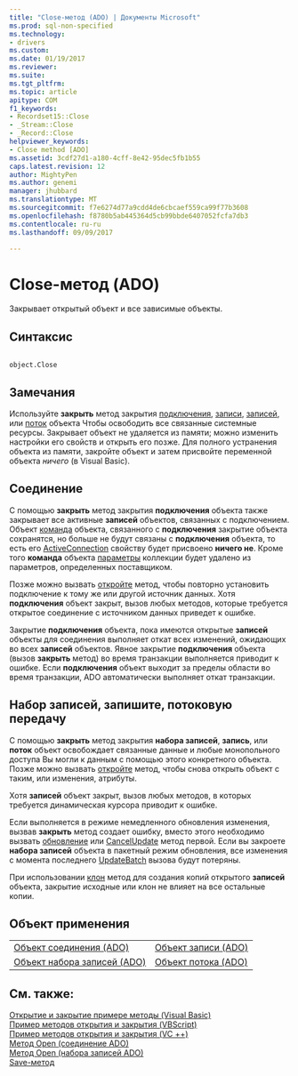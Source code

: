 ```yaml
---
title: "Close-метод (ADO) | Документы Microsoft"
ms.prod: sql-non-specified
ms.technology:
- drivers
ms.custom: 
ms.date: 01/19/2017
ms.reviewer: 
ms.suite: 
ms.tgt_pltfrm: 
ms.topic: article
apitype: COM
f1_keywords:
- Recordset15::Close
- _Stream::Close
- _Record::Close
helpviewer_keywords:
- Close method [ADO]
ms.assetid: 3cdf27d1-a180-4cff-8e42-95dec5fb1b55
caps.latest.revision: 12
author: MightyPen
ms.author: genemi
manager: jhubbard
ms.translationtype: MT
ms.sourcegitcommit: f7e6274d77a9cdd4de6cbcaef559ca99f77b3608
ms.openlocfilehash: f8780b5ab445364d5cb99bbde6407052fcfa7db3
ms.contentlocale: ru-ru
ms.lasthandoff: 09/09/2017

---
```

# <a name="close-method-ado"></a>Close-метод (ADO)
Закрывает открытый объект и все зависимые объекты.  
  
## <a name="syntax"></a>Синтаксис  
  
```  
  
object.Close  
```  
  
## <a name="remarks"></a>Замечания  
 Используйте **закрыть** метод закрытия [подключения](../../../ado/reference/ado-api/connection-object-ado.md), [записи](../../../ado/reference/ado-api/record-object-ado.md), [записей](../../../ado/reference/ado-api/recordset-object-ado.md), или [поток](../../../ado/reference/ado-api/stream-object-ado.md) объекта Чтобы освободить все связанные системные ресурсы. Закрывает объект не удаляется из памяти; можно изменить настройки его свойств и открыть его позже. Для полного устранения объекта из памяти, закройте объект и затем присвойте переменной объекта *ничего* (в Visual Basic).  
  
## <a name="connection"></a>Соединение  
 С помощью **закрыть** метод закрытия **подключения** объекта также закрывает все активные **записей** объектов, связанных с подключением. Объект [команда](../../../ado/reference/ado-api/command-object-ado.md) объекта, связанного с **подключения** закрытие объекта сохранятся, но больше не будут связаны с **подключения** объекта, то есть его [ ActiveConnection](../../../ado/reference/ado-api/activeconnection-property-ado.md) свойству будет присвоено **ничего не**. Кроме того **команда** объекта [параметры](../../../ado/reference/ado-api/parameters-collection-ado.md) коллекции будет удалено из параметров, определенных поставщиком.  
  
 Позже можно вызвать [откройте](../../../ado/reference/ado-api/open-method-ado-connection.md) метод, чтобы повторно установить подключение к тому же или другой источник данных. Хотя **подключения** объект закрыт, вызов любых методов, которые требуется открытое соединение с источником данных приведет к ошибке.  
  
 Закрытие **подключения** объекта, пока имеются открытые **записей** объекты для соединения выполняет откат всех изменений, ожидающих во всех **записей** объектов. Явное закрытие **подключения** объекта (вызов **закрыть** метод) во время транзакции выполняется приводит к ошибке. Если **подключения** объект выходит за пределы области во время транзакции, ADO автоматически выполняет откат транзакции.  
  
## <a name="recordset-record-stream"></a>Набор записей, запишите, потоковую передачу  
 С помощью **закрыть** метод закрытия **набора записей**, **запись**, или **поток** объект освобождает связанные данные и любые монопольного доступа Вы могли к данным с помощью этого конкретного объекта. Позже можно вызвать [откройте](../../../ado/reference/ado-api/open-method-ado-recordset.md) метод, чтобы снова открыть объект с таким, или изменения, атрибуты.  
  
 Хотя **записей** объект закрыт, вызов любых методов, в которых требуется динамическая курсора приводит к ошибке.  
  
 Если выполняется в режиме немедленного обновления изменения, вызвав **закрыть** метод создает ошибку, вместо этого необходимо вызвать [обновление](../../../ado/reference/ado-api/update-method.md) или [CancelUpdate](../../../ado/reference/ado-api/cancelupdate-method-ado.md) метод первой. Если вы закроете **набора записей** объекта в пакетный режим обновления, все изменения с момента последнего [UpdateBatch](../../../ado/reference/ado-api/updatebatch-method.md) вызова будут потеряны.  
  
 При использовании [клон](../../../ado/reference/ado-api/clone-method-ado.md) метод для создания копий открытого **записей** объекта, закрытие исходные или клон не влияет на все остальные копии.  
  
## <a name="applies-to"></a>Объект применения  
  
|||  
|-|-|  
|[Объект соединения (ADO)](../../../ado/reference/ado-api/connection-object-ado.md)|[Объект записи (ADO)](../../../ado/reference/ado-api/record-object-ado.md)|  
|[Объект набора записей (ADO)](../../../ado/reference/ado-api/recordset-object-ado.md)|[Объект потока (ADO)](../../../ado/reference/ado-api/stream-object-ado.md)|  
  
## <a name="see-also"></a>См. также:  
 [Открытие и закрытие примере методы (Visual Basic)](../../../ado/reference/ado-api/open-and-close-methods-example-vb.md)   
 [Пример методов открытия и закрытия (VBScript)](../../../ado/reference/ado-api/open-and-close-methods-example-vbscript.md)   
 [Пример методов открытия и закрытия (VC ++)](../../../ado/reference/ado-api/open-and-close-methods-example-vc.md)   
 [Метод Open (соединение ADO)](../../../ado/reference/ado-api/open-method-ado-connection.md)   
 [Метод Open (набора записей ADO)](../../../ado/reference/ado-api/open-method-ado-recordset.md)   
 [Save-метод](../../../ado/reference/ado-api/save-method.md)

